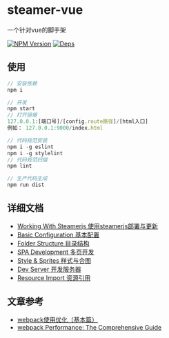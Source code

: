 # steamer-vue
一个针对vue的脚手架

[![NPM Version](https://img.shields.io/npm/v/steamer-vue.svg?style=flat)](https://www.npmjs.com/package/steamer-vue)
[![Deps](https://david-dm.org/SteamerTeam/steamer-vue.svg)](https://david-dm.org/SteamerTeam/steamer-vue)

## 使用

```javascript
// 安装依赖
npm i

// 开发
npm start
// 打开链接
127.0.0.1:[端口号]/[config.route路径]/[html入口]
例如： 127.0.0.1:9000/index.html

// 代码规范安装
npm i -g eslint
npm i -g stylelint
// 代码规范扫描
npm lint

// 生产代码生成
npm run dist

```


## 详细文档

* [Working With Steamerjs 使用steamerjs部署与更新](https://github.com/SteamerTeam/steamer-vue/wiki/%E4%BD%BF%E7%94%A8steamerjs%E9%83%A8%E7%BD%B2%E4%B8%8E%E6%9B%B4%E6%96%B0)
* [Basic Configuration 基本配置](https://github.com/SteamerTeam/steamer-vue/wiki/Basic-Configuration-%08%E5%9F%BA%E6%9C%AC%E9%85%8D%E7%BD%AE)
* [Folder Structure 目录结构](https://github.com/SteamerTeam/steamer-vue/wiki/Folder-Structure-%E7%9B%AE%E5%BD%95%E7%BB%93%E6%9E%84)
* [SPA Development 多页开发](https://github.com/SteamerTeam/steamer-vue/wiki/SPA-Development---%E5%A4%9A%E9%A1%B5%E5%BC%80%E5%8F%91)
* [Style & Sprites 样式与合图](https://github.com/SteamerTeam/steamer-vue/wiki/Style-&-Sprites---%E6%A0%B7%E5%BC%8F%E4%B8%8E%E5%90%88%E5%9B%BE)
* [Dev Server 开发服务器](https://github.com/SteamerTeam/steamer-vue/wiki/Dev-Server-%E5%BC%80%E5%8F%91%E6%9C%8D%E5%8A%A1%E5%99%A8)
* [Resource Import 资源引用](https://github.com/SteamerTeam/steamer-vue/wiki/Resource-Import-%E8%B5%84%E6%BA%90%E5%BC%95%E7%94%A8)


## 文章参考

* [webpack使用优化（基本篇）](https://github.com/lcxfs1991/blog/issues/2)
* [webpack Performance: The Comprehensive Guide](https://github.com/lcxfs1991/blog/issues/15)
